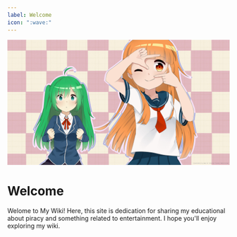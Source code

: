 ```yaml
---
label: Welcome
icon: ":wave:"
---
```


![badge variant="dark" text="The more you know, the more you realize you don't know. - Aristotle"](/static/cover.jpg)

# Welcome

Welome to My Wiki! Here, this site is dedication for sharing my educational about piracy and something related to entertainment. I hope you'll enjoy exploring my wiki.
